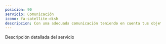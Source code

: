 ```yaml
---
posicion: 90
servicio: Comunicación
icono: fa-satellite-dish
descripcion: Con una adecuada comunicación teniendo en cuenta tus objetivos, mejoras tu visibilidad y tus posibilidades 
---
```

Descripción detallada del servicio
